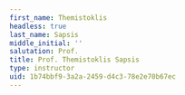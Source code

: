 ```yaml
---
first_name: Themistoklis
headless: true
last_name: Sapsis
middle_initial: ''
salutation: Prof.
title: Prof. Themistoklis Sapsis
type: instructor
uid: 1b74bbf9-3a2a-2459-d4c3-78e2e70b67ec
---
```

